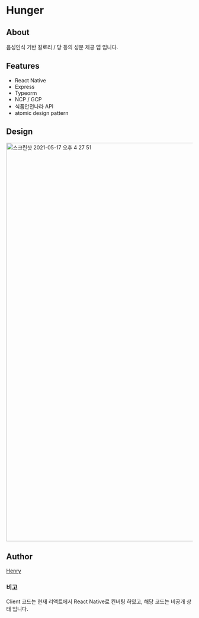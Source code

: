 
# Hunger

## About
음성인식 기반 칼로리 / 당 등의 성분 제공 앱 입니다.

## Features

* React Native
* Express
* Typeorm
* NCP / GCP
* 식품안전나라 API
* atomic design pattern

## Design

<img width="1076" alt="스크린샷 2021-05-17 오후 4 27 51" src="https://user-images.githubusercontent.com/48753593/118448326-d383b400-b72c-11eb-99ee-58455af6d9bf.png">

## Author

[Henry](https://o-henry.github.io/)


### 비고
Client 코드는 현재 리액트에서 React Native로 컨버팅 하였고, 해당 코드는 비공개 상태 입니다.
